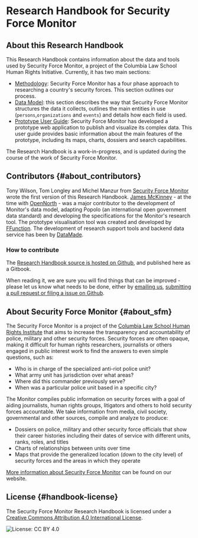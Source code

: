 # Research Handbook for Security Force Monitor

## About this Research Handbook

This Research Handbook contains information about the data and tools used by Security Force Monitor, a project of the Columbia Law School Human Rights Initiative. Currently, it has two main sections:

* [Methodology](/methodology/methodology.md): Security Force Monitor has a four phase approach to researching a country's security forces. This section outlines our process.
* [Data Model](/datamodel/README.md): this section describes the way that Security Force Monitor structures the data it collects, outlines the main entities in use \(`persons`,`organizations` and `events`\) and details how each field is used. 
* [Prototype User Guide](/userguide/README.md): Security Force Monitor has developed a prototype web application to publish and visualize its complex data. This user guide provides basic information about the main features of the prototype, including its maps, charts, dossiers and search capabilities.

The Research Handbook is a work-in-progress, and is updated during the course of the work of Security Force Monitor. 

## Contributors {#about_contributors}

Tony Wilson, Tom Longley and Michel Manzur from [Security Force Monitor](https://securityforcemonitor.org) wrote the first version of this Research Handbook.
[James McKinney](https://twitter.com/mckinneyjames) -  at the time with [OpenNorth](http://opennorth.ca) - was a major contributor to the development of Monitor's  data model, adapting Popolo (an international open government data standard) and developing the specifications for the Monitor's research tool.
The prototype visualisation tool was created and developed by [FFunction](https://ffctn.com/). The development of research support tools and backend data service has been by [DataMade](https://datamade.us).

### How to contribute

The [Research Handbook source is hosted on Github](https://github.com/security-force-monitor/sfm-research-handbook), and published here as a Gitbook.

When reading it, we are sure you will find things that can be improved - please let us know what needs to be done, either by [emailing us](mailto:info@securityforcemonitor.org), [submitting a pull request or filing a issue on Github](https://github.com/security-force-monitor/sfm-research-handbook/issues).

## About Security Force Monitor {#about_sfm}

The Security Force Monitor is a project of the [Columbia Law School Human Rights Institute](http://www.law.columbia.edu/human-rights-institute) that aims to increase the transparency and accountability of police, military and other security forces. Security forces are often opaque, making it difficult for human rights researchers, journalists or others engaged in public interest work to find the answers to even simple questions, such as:

* Who is in charge of the specialized anti-riot police unit?
* What army unit has jurisdiction over what areas?
* Where did this commander previously serve?
* When was a particular police unit based in a specific city?

The Monitor compiles public information on security forces with a goal of aiding journalists, human rights groups, litigators and others to hold security forces accountable. We take information from media, civil society, governmental and other sources, compile and analyze to produce:

* Dossiers on police, military and other security force officials that show their career histories including their dates of service with different units, ranks, roles, and titles
* Charts of relationships between units over time
* Maps that provide the generalized location \(down to the city level\) of security forces and the areas in which they operate

[More information about Security Force Monitor](https://securityforcemonitor.org) can be found on our website.

## License {#handbook-license}

The Security Force Monitor Research Handbook is licensed under a [Creative Commons Attribution 4.0 International License](https://creativecommons.org/licenses/by/4.0/).

![License: CC BY 4.0](https://img.shields.io/badge/License-CC%20BY%204.0-lightgrey.svg)
